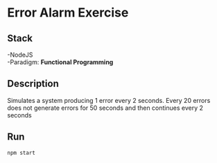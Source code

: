 # Error Alarm Exercise

## Stack

-NodeJS  
-Paradigm: **Functional Programming**

## Description

Simulates a system producing 1 error every 2 seconds.
Every 20 errors does not generate errors for 50 seconds and then continues every 2 seconds
## Run

```
npm start
```

